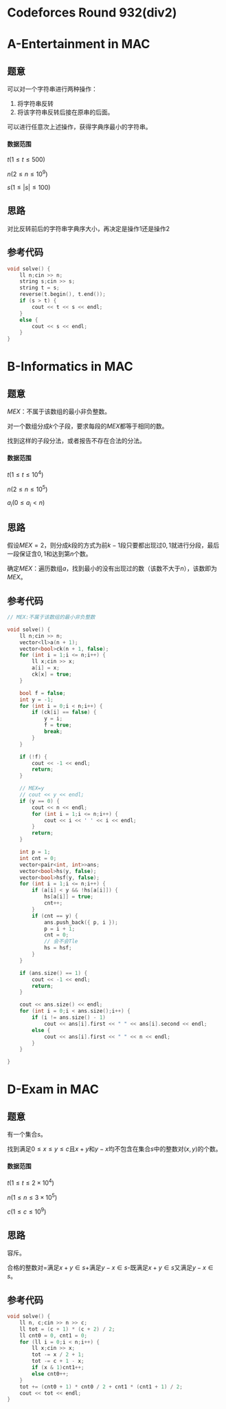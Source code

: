 # Codeforces Round 932(div2)




# A-Entertainment in MAC

## 题意

可以对一个字符串进行两种操作：

1. 将字符串反转
2. 将该字符串反转后接在原串的后面。

可以进行任意次上述操作，获得字典序最小的字符串。

#### 数据范围

$t(1≤t≤500)$

$n(2≤n≤10^9)$​

$s(1\le |s|\le 100)$

## 思路

对比反转前后的字符串字典序大小，再决定是操作1还是操作2

## 参考代码

```cpp
void solve() {
    ll n;cin >> n;
    string s;cin >> s;
    string t = s;
    reverse(t.begin(), t.end());
    if (s > t) {
        cout << t << s << endl;
    }
    else {
        cout << s << endl;
    }
}
```

# B-Informatics in MAC

## 题意

$MEX$：不属于该数组的最小非负整数。

对一个数组分成$k$个子段，要求每段的$MEX$都等于相同的数。

找到这样的子段分法，或者报告不存在合法的分法。

#### 数据范围

$t(1≤t≤10^4)$

$n(2≤n≤10^5)$​

$a_i(0\le a_i\lt n)$

## 思路

假设$MEX=2$，则分成$k$段的方式为前$k-1$段只要都出现过$0,1$就进行分段，最后一段保证含$0,1$和达到第$n$个数。

确定$MEX$：遍历数组$a$，找到最小的没有出现过的数（该数不大于$n$），该数即为$MEX$。

## 参考代码

```cpp
// MEX:不属于该数组的最小非负整数

void solve() {
    ll n;cin >> n;
    vector<ll>a(n + 1);
    vector<bool>ck(n + 1, false);
    for (int i = 1;i <= n;i++) {
        ll x;cin >> x;
        a[i] = x;
        ck[x] = true;
    }

    bool f = false;
    int y = -1;
    for (int i = 0;i < n;i++) {
        if (ck[i] == false) {
            y = i;
            f = true;
            break;
        }
    }

    if (!f) {
        cout << -1 << endl;
        return;
    }

    // MEX=y
    // cout << y << endl;
    if (y == 0) {
        cout << n << endl;
        for (int i = 1;i <= n;i++) {
            cout << i << ' ' << i << endl;
        }
        return;
    }

    int p = 1;
    int cnt = 0;
    vector<pair<int, int>>ans;
    vector<bool>hs(y, false);
    vector<bool>hsf(y, false);
    for (int i = 1;i <= n;i++) {
        if (a[i] < y && !hs[a[i]]) {
            hs[a[i]] = true;
            cnt++;
        }
        if (cnt == y) {
            ans.push_back({ p, i });
            p = i + 1;
            cnt = 0;
            // 会不会Tle
            hs = hsf;
        }
    }

    if (ans.size() == 1) {
        cout << -1 << endl;
        return;
    }

    cout << ans.size() << endl;
    for (int i = 0;i < ans.size();i++) {
        if (i != ans.size() - 1)
            cout << ans[i].first << " " << ans[i].second << endl;
        else {
            cout << ans[i].first << " " << n << endl;
        }
    }

}
```

# D-Exam in MAC

## 题意

有一个集合$s$。

找到满足$0\le x\le y\le c$且$x+y$和$y-x$均不包含在集合$s$中的整数对$(x,y)$的个数。

#### 数据范围

$t(1≤t≤2\times 10^4)$

$n(1≤n≤3\times 10^5)$​

$c(1\le c\le 10^9)$

## 思路

容斥。

合格的整数对=满足$x+y\in s$+满足$y-x\in s$-既满足$x+y\in s$又满足$y-x\in s$。

## 参考代码

```cpp
void solve() {
    ll n, c;cin >> n >> c;
    ll tot = (c + 1) * (c + 2) / 2;
    ll cnt0 = 0, cnt1 = 0;
    for (ll i = 0;i < n;i++) {
        ll x;cin >> x;
        tot -= x / 2 + 1;
        tot -= c + 1 - x;
        if (x & 1)cnt1++;
        else cnt0++;
    }
    tot += (cnt0 + 1) * cnt0 / 2 + cnt1 * (cnt1 + 1) / 2;
    cout << tot << endl;
}
```


